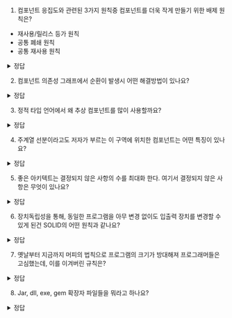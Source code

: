 1. 컴포넌트 응집도와 관련된 3가지 원칙중 컴포넌트를 더욱 작게 만들기 위한 배제 원칙은?
- 재사용/릴리스 등가 원칙
- 공통 폐쇄 원칙
- 공통 재사용 원칙
<details>
<summary> 정답 </summary>
 공통 재사용 원칙, 강하게 결합되지 않은 클래스들을 동일한 컴포넌트에 위치시켜서는 안된다
</details>

2. 컴포넌트 의존성 그래프에서 순환이 발생시 어떤 해결방법이 있나요?

<details>
<summary> 정답 </summary>
  - 의존 역전(DIP) 를 통해 의존하는 컴포넌트에 인터페이스 만들기 <br/>
  - 의존하는 컴포넌트, 의존받는 컴포넌트 모두가 의존하는 새로운 컴포넌트 만들어 클래스드을 여기에 이동시키기
</details>

3. 정적 타입 언어에서 왜 추상 컴포넌트를 많이 사용할까요?
<details>
<summary> 정답 </summary>
  추상 컴포넌트는 거의 확실히 변하지 않을 거라는 아주 높은 안정성을 기대할 수 있기 때문에 컴포넌트들을 이 추상 컴포넌트에 의존하게 한다
</details>

4. 주계열 선분이라고도 저자가 부르는 이 구역에 위치한 컴포넌트는 어떤 특징이 있나요?
<details>
<summary> 정답 </summary>
  자신의 안정성에 비해 너무 추상적이지도 않고, 추상화 정도에 비해 너무 불안정 하지도 않다
</details>

5. 좋은 아키텍트는 결정되지 않은 사항의 수를 최대화 한다. 여기서 결정되지 않은 사항은 무엇이 있나요?
<details>
<summary> 정답 </summary>
  DB종류, 웹 서버, 프레임워크, REST, 혹은 웹 그자체의 적용 여부
</details>

6. 장치독립성을 통해, 동일한 프로그램을 아무 변경 없이도 입출력 장치를 변경할 수 있게 된건 SOLID의 어떤 원칙과 같나요? 
<details>
<summary> 정답 </summary>
  개방 폐쇄 원칙
</details>

7. 옛날부터 지금까지 머피의 법칙으로 프로그램의 크기가 방대해져 프로그래머들은 고심했는데, 이를 이겨버린 규칙은?
<details>
<summary> 정답 </summary>
  무어의 법칙
</details>

8. Jar, dll, exe, gem 확장자 파일들을 뭐라고 하나요?
<details>
<summary> 정답 </summary>
   배포 단위의 컴포넌트
</details>


